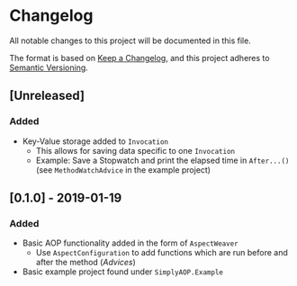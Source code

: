 # Changelog
All notable changes to this project will be documented in this file.

The format is based on [Keep a Changelog](https://keepachangelog.com/en/1.0.0/),
and this project adheres to [Semantic Versioning](https://semver.org/spec/v2.0.0.html).

## [Unreleased]

### Added

- Key-Value storage added to `Invocation`
  - This allows for saving data specific to one `Invocation`
  - Example: Save a Stopwatch and print the elapsed time in `After...()` (see `MethodWatchAdvice` in the example project)

## [0.1.0] - 2019-01-19

### Added

- Basic AOP functionality added in the form of `AspectWeaver`
  - Use `AspectConfiguration` to add functions which are run before and after the method (*Advices*)
- Basic example project found under `SimplyAOP.Example`